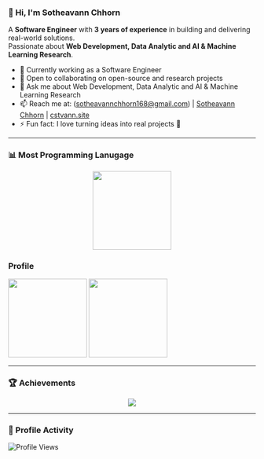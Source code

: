 ### 👋 Hi, I'm Sotheavann Chhorn  

A **Software Engineer** with **3 years of experience** in building and delivering real-world solutions.  
Passionate about **Web Development, Data Analytic and AI & Machine Learning Research**.  

- 🔭 Currently working as a Software Engineer  
- 👯 Open to collaborating on open-source and research projects  
- 💬 Ask me about Web Development, Data Analytic and AI & Machine Learning Research 
- 📫 Reach me at: (sotheavannchhorn168@gmail.com) | [Sotheavann Chhorn](https://www.linkedin.com/in/chhorn-sotheavann-776639251) | [cstvann.site](https://www.cstvann.site)  
- ⚡ Fun fact: I love turning ideas into real projects 🚀  

---

### 📊 Most Programming Lanugage 
<p align="center">
  <img src="https://github-readme-stats.vercel.app/api/top-langs/?username=CSTVann&layout=compact&theme=tokyonight&hide=Jupyter%20Notebook,html,css" height="160"/>
</p>

### Profile
<img src="https://github-readme-stats.vercel.app/api?username=CSTVann&show_icons=true&theme=tokyonight" height="160"/>
<img src="https://streak-stats.demolab.com?user=CSTVann&theme=tokyonight&hide_border=false" height="160"/>

---

### 🏆 Achievements  

<p align="center">
  <img src="https://github-profile-trophy.vercel.app/?username=CSTVann&theme=tokyonight&column=6&margin-w=10&margin-h=10"/>
</p>

---

### 👀 Profile Activity  

![Profile Views](https://komarev.com/ghpvc/?username=CSTVann&label=Profile%20views&color=0e75b6&style=flat)
